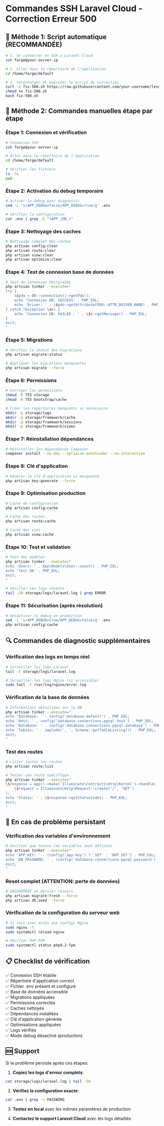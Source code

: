 # Commandes SSH Laravel Cloud - Correction Erreur 500

## 🚀 Méthode 1: Script automatique (RECOMMANDÉE)

```bash
# 1. Se connecter en SSH à Laravel Cloud
ssh forge@your-server-ip

# 2. Aller dans le répertoire de l'application
cd /home/forge/default

# 3. Télécharger et exécuter le script de correction
curl -o fix-500.sh https://raw.githubusercontent.com/your-username/lesot-bon/master/scripts/fix-laravel-cloud-500.sh
chmod +x fix-500.sh
bash fix-500.sh
```

## 🔧 Méthode 2: Commandes manuelles étape par étape

### Étape 1: Connexion et vérification
```bash
# Connexion SSH
ssh forge@your-server-ip

# Aller dans le répertoire de l'application
cd /home/forge/default

# Vérifier les fichiers
ls -la
pwd
```

### Étape 2: Activation du debug temporaire
```bash
# Activer le debug pour diagnostic
sed -i 's/APP_DEBUG=false/APP_DEBUG=true/g' .env

# Vérifier la configuration
cat .env | grep -E "(APP_|DB_)"
```

### Étape 3: Nettoyage des caches
```bash
# Nettoyage complet des caches
php artisan config:clear
php artisan route:clear
php artisan view:clear
php artisan optimize:clear
```

### Étape 4: Test de connexion base de données
```bash
# Test de connexion PostgreSQL
php artisan tinker --execute="
try {
    \$pdo = DB::connection()->getPdo();
    echo 'Connexion DB: SUCCESS' . PHP_EOL;
    echo 'Driver: ' . \$pdo->getAttribute(PDO::ATTR_DRIVER_NAME) . PHP_EOL;
} catch (Exception \$e) {
    echo 'Connexion DB: FAILED - ' . \$e->getMessage() . PHP_EOL;
}
exit;
"
```

### Étape 5: Migrations
```bash
# Vérifier le statut des migrations
php artisan migrate:status

# Appliquer les migrations manquantes
php artisan migrate --force
```

### Étape 6: Permissions
```bash
# Corriger les permissions
chmod -R 755 storage
chmod -R 755 bootstrap/cache

# Créer les répertoires manquants si nécessaire
mkdir -p storage/logs
mkdir -p storage/framework/cache
mkdir -p storage/framework/sessions
mkdir -p storage/framework/views
```

### Étape 7: Réinstallation dépendances
```bash
# Réinstaller les dépendances Composer
composer install --no-dev --optimize-autoloader --no-interaction
```

### Étape 8: Clé d'application
```bash
# Générer la clé d'application si manquante
php artisan key:generate --force
```

### Étape 9: Optimisation production
```bash
# Cache de configuration
php artisan config:cache

# Cache des routes
php artisan route:cache

# Cache des vues
php artisan view:cache
```

### Étape 10: Test et validation
```bash
# Test des modèles
php artisan tinker --execute="
echo 'Users: ' . App\Models\User::count() . PHP_EOL;
echo 'Test OK' . PHP_EOL;
exit;
"

# Vérifier les logs récents
tail -20 storage/logs/laravel.log | grep ERROR
```

### Étape 11: Sécurisation (après résolution)
```bash
# Désactiver le debug en production
sed -i 's/APP_DEBUG=true/APP_DEBUG=false/g' .env
php artisan config:cache
```

## 🔍 Commandes de diagnostic supplémentaires

### Vérification des logs en temps réel
```bash
# Surveiller les logs Laravel
tail -f storage/logs/laravel.log

# Surveiller les logs Nginx (si accessible)
sudo tail -f /var/log/nginx/error.log
```

### Vérification de la base de données
```bash
# Informations détaillées sur la DB
php artisan tinker --execute="
echo 'Database: ' . config('database.default') . PHP_EOL;
echo 'Host: ' . config('database.connections.pgsql.host') . PHP_EOL;
echo 'Database: ' . config('database.connections.pgsql.database') . PHP_EOL;
echo 'Tables: ' . implode(', ', Schema::getTableListing()) . PHP_EOL;
exit;
"
```

### Test des routes
```bash
# Lister toutes les routes
php artisan route:list

# Tester une route spécifique
php artisan tinker --execute="
\$response = app()->make('Illuminate\Contracts\Http\Kernel')->handle(
    \$request = Illuminate\Http\Request::create('/', 'GET')
);
echo 'Status: ' . \$response->getStatusCode() . PHP_EOL;
exit;
"
```

## 🚨 En cas de problème persistant

### Vérification des variables d'environnement
```bash
# Vérifier que toutes les variables sont définies
php artisan tinker --execute="
echo 'APP_KEY: ' . (config('app.key') ? 'SET' : 'NOT SET') . PHP_EOL;
echo 'DB_PASSWORD: ' . (config('database.connections.pgsql.password') ? 'SET' : 'NOT SET') . PHP_EOL;
exit;
"
```

### Reset complet (ATTENTION: perte de données)
```bash
# UNIQUEMENT en dernier recours
php artisan migrate:fresh --force
php artisan db:seed --force
```

### Vérification de la configuration du serveur web
```bash
# Si vous avez accès aux configs Nginx
sudo nginx -t
sudo systemctl reload nginx

# Vérifier PHP-FPM
sudo systemctl status php8.2-fpm
```

## 📋 Checklist de vérification

✅ Connexion SSH établie  
✅ Répertoire d'application correct  
✅ Fichier .env présent et configuré  
✅ Base de données accessible  
✅ Migrations appliquées  
✅ Permissions correctes  
✅ Caches nettoyés  
✅ Dépendances installées  
✅ Clé d'application générée  
✅ Optimisations appliquées  
✅ Logs vérifiés  
✅ Mode debug désactivé (production)  

## 🆘 Support

Si le problème persiste après ces étapes:

1. **Copiez les logs d'erreur complets**:
```bash
cat storage/logs/laravel.log | tail -50
```

2. **Vérifiez la configuration exacte**:
```bash
cat .env | grep -v PASSWORD
```

3. **Testez en local** avec les mêmes paramètres de production

4. **Contactez le support Laravel Cloud** avec les logs détaillés